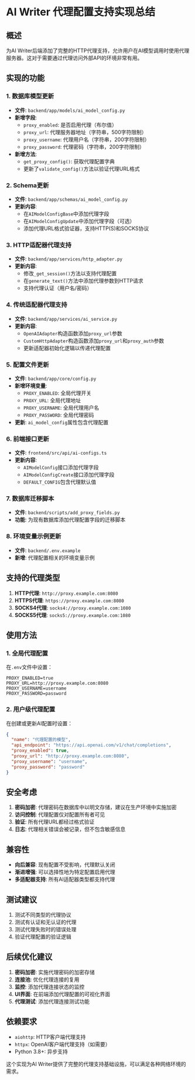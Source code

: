 # AI Writer 代理配置支持实现总结

## 概述
为AI Writer后端添加了完整的HTTP代理支持，允许用户在AI模型调用时使用代理服务器。这对于需要通过代理访问外部API的环境非常有用。

## 实现的功能

### 1. 数据库模型更新
- **文件**: `backend/app/models/ai_model_config.py`
- **新增字段**:
  - `proxy_enabled`: 是否启用代理（布尔值）
  - `proxy_url`: 代理服务器地址（字符串，500字符限制）
  - `proxy_username`: 代理用户名（字符串，200字符限制）
  - `proxy_password`: 代理密码（字符串，200字符限制）
- **新增方法**:
  - `get_proxy_config()`: 获取代理配置字典
  - 更新了`validate_config()`方法以验证代理URL格式

### 2. Schema更新
- **文件**: `backend/app/schemas/ai_model_config.py`
- **更新内容**:
  - 在`AIModelConfigBase`中添加代理字段
  - 在`AIModelConfigUpdate`中添加代理字段（可选）
  - 添加代理URL格式验证器，支持HTTP(S)和SOCKS协议

### 3. HTTP适配器代理支持
- **文件**: `backend/app/services/http_adapter.py`
- **更新内容**:
  - 修改`_get_session()`方法以支持代理配置
  - 在`generate_text()`方法中添加代理参数到HTTP请求
  - 支持代理认证（用户名/密码）

### 4. 传统适配器代理支持
- **文件**: `backend/app/services/ai_service.py`
- **更新内容**:
  - `OpenAIAdapter`构造函数添加`proxy_url`参数
  - `CustomHttpAdapter`构造函数添加`proxy_url`和`proxy_auth`参数
  - 更新适配器初始化逻辑以传递代理配置

### 5. 配置文件更新
- **文件**: `backend/app/core/config.py`
- **新增环境变量**:
  - `PROXY_ENABLED`: 全局代理开关
  - `PROXY_URL`: 全局代理地址
  - `PROXY_USERNAME`: 全局代理用户名
  - `PROXY_PASSWORD`: 全局代理密码
- **更新**: `ai_model_config`属性包含代理配置

### 6. 前端接口更新
- **文件**: `frontend/src/api/ai-configs.ts`
- **更新内容**:
  - `AIModelConfig`接口添加代理字段
  - `AIModelConfigCreate`接口添加代理字段
  - `DEFAULT_CONFIG`包含代理默认值

### 7. 数据库迁移脚本
- **文件**: `backend/scripts/add_proxy_fields.py`
- **功能**: 为现有数据库添加代理配置字段的迁移脚本

### 8. 环境变量示例更新
- **文件**: `backend/.env.example`
- **新增**: 代理配置相关的环境变量示例

## 支持的代理类型

1. **HTTP代理**: `http://proxy.example.com:8080`
2. **HTTPS代理**: `https://proxy.example.com:8080`
3. **SOCKS4代理**: `socks4://proxy.example.com:1080`
4. **SOCKS5代理**: `socks5://proxy.example.com:1080`

## 使用方法

### 1. 全局代理配置
在`.env`文件中设置：
```env
PROXY_ENABLED=true
PROXY_URL=http://proxy.example.com:8080
PROXY_USERNAME=username
PROXY_PASSWORD=password
```

### 2. 用户级代理配置
在创建或更新AI配置时设置：
```json
{
  "name": "代理配置的模型",
  "api_endpoint": "https://api.openai.com/v1/chat/completions",
  "proxy_enabled": true,
  "proxy_url": "http://proxy.example.com:8080",
  "proxy_username": "username",
  "proxy_password": "password"
}
```

## 安全考虑

1. **密码加密**: 代理密码在数据库中以明文存储，建议在生产环境中实施加密
2. **访问控制**: 代理配置仅对配置所有者可见
3. **验证**: 所有代理URL都经过格式验证
4. **日志**: 代理相关错误会被记录，但不包含敏感信息

## 兼容性

- **向后兼容**: 现有配置不受影响，代理默认关闭
- **渐进增强**: 可以选择性地为特定配置启用代理
- **多适配器支持**: 所有AI适配器类型都支持代理

## 测试建议

1. 测试不同类型的代理协议
2. 测试有认证和无认证的代理
3. 测试代理失败时的错误处理
4. 验证代理配置的验证逻辑

## 后续优化建议

1. **密码加密**: 实施代理密码的加密存储
2. **连接池**: 优化代理连接的复用
3. **监控**: 添加代理连接状态的监控
4. **UI界面**: 在前端添加代理配置的可视化界面
5. **代理测试**: 添加代理连接测试功能

## 依赖要求

- `aiohttp`: HTTP客户端代理支持
- `httpx`: OpenAI客户端代理支持（如需要）
- Python 3.8+: 异步支持

这个实现为AI Writer提供了完整的代理支持基础设施，可以满足各种网络环境的需求。